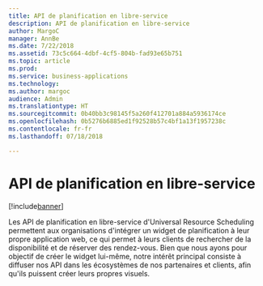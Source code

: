 ```yaml
---
title: API de planification en libre-service
description: API de planification en libre-service
author: MargoC
manager: AnnBe
ms.date: 7/22/2018
ms.assetid: 73c5c664-4dbf-4cf5-804b-fad93e65b751
ms.topic: article
ms.prod: 
ms.service: business-applications
ms.technology: 
ms.author: margoc
audience: Admin
ms.translationtype: HT
ms.sourcegitcommit: 0b40bb3c98145f5a260f412701a884a5936174ce
ms.openlocfilehash: 0b5276b6885ed1f92528b57c4bf1a13f1957238c
ms.contentlocale: fr-fr
ms.lasthandoff: 07/18/2018

---
```


#  <a name="self-service-scheduling-apis"></a>API de planification en libre-service


[!include[banner](../../../../includes/banner.md)]

Les API de planification en libre-service d'Universal Resource Scheduling permettent aux organisations d'intégrer un widget de planification à leur propre application web, ce qui permet à leurs clients de rechercher de la disponibilité et de réserver des rendez-vous. Bien que nous ayons pour objectif de créer le widget lui-même, notre intérêt principal consiste à diffuser nos API dans les écosystèmes de nos partenaires et clients, afin qu'ils puissent créer leurs propres visuels.

